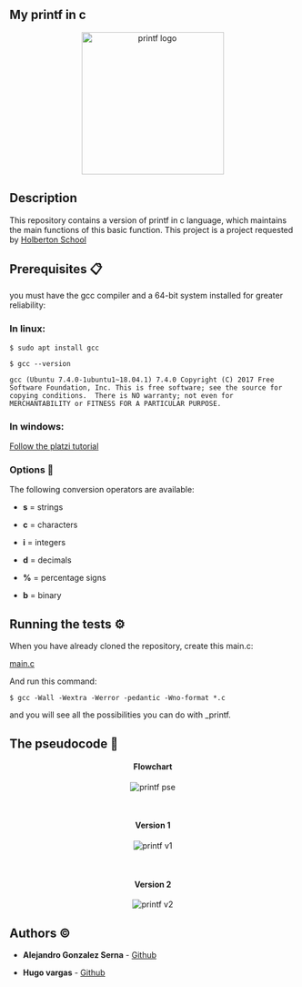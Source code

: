 ## My printf in c

<p align="center"><img width="250" src="https://i.ibb.co/C6kH9Bd/Sin-t-tulo-1.png" alt="printf logo"></a></p>

## Description

This repository contains a version of printf in c language, which maintains the main functions of this basic function. This project is a project requested by [Holberton School](https://www.holbertonschool.com/)


## Prerequisites 📋

you must have the gcc compiler and a 64-bit system installed for greater reliability:

### In linux:

`$ sudo apt install gcc`

`$ gcc --version`

`gcc (Ubuntu 7.4.0-1ubuntu1~18.04.1) 7.4.0
Copyright (C) 2017 Free Software Foundation, Inc.
This is free software; see the source for copying conditions.  There is NO
warranty; not even for MERCHANTABILITY or FITNESS FOR A PARTICULAR PURPOSE.`

### In windows:

[Follow the platzi tutorial](https://platzi.com/tutoriales/1469-algoritmos/1901-como-instalar-gcc-para-compilar-programas-en-c-desde-la-consola-en-windows/)


### Options :mag_right:

The following conversion operators are available:

- **s** = strings

- **c** = characters

- **i** = integers

- **d** = decimals

- **%** = percentage signs

- **b** = binary

## Running the tests ⚙️

When you have already cloned the repository, create this main.c:

[main.c](https://github.com/alejogonza/printf/blob/alejo/test/main.c)

And run this command:

`$ gcc -Wall -Wextra -Werror -pedantic -Wno-format *.c`

and you will see all the possibilities you can do with _printf.


## The pseudocode :pencil:

<h4 align="center">Flowchart</h4>

<p align="center"><img src="https://i.ibb.co/6NcnNJJ/Diagrama-en-blanco.png" alt="printf pse"></a></p>
<br>
<h4 align="center">Version 1</h4>
<p align="center"><img src="https://i.ibb.co/F7WD9DB/Whats-App-Image-2019-07-30-at-5-05-30-PM.jpg" alt="printf v1"></a></p>
<br>
<h4 align="center">Version 2</h4>
<p align="center"><img src="https://i.ibb.co/yRLVZpW/Whats-App-Image-2019-07-30-at-5-05-29-PM.jpg" alt="printf v2"></a></p>

## Authors :copyright:

* **Alejandro Gonzalez Serna** - [Github](https://github.com/alejogonza/)

* **Hugo vargas** - [Github](https://github.com/vargas88hugo)

